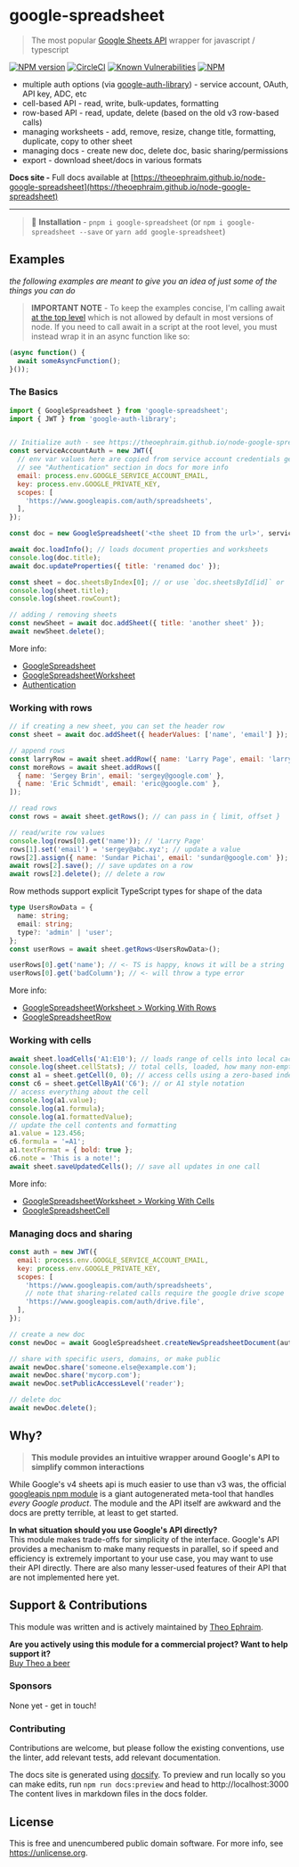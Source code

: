 # google-spreadsheet
> The most popular [Google Sheets API](https://developers.google.com/sheets/api/guides/concepts) wrapper for javascript / typescript

[![NPM version](https://img.shields.io/npm/v/google-spreadsheet)](https://www.npmjs.com/package/google-spreadsheet)
[![CircleCI](https://circleci.com/gh/theoephraim/node-google-spreadsheet.svg?style=shield)](https://circleci.com/gh/theoephraim/node-google-spreadsheet)
[![Known Vulnerabilities](https://snyk.io/test/github/theoephraim/node-google-spreadsheet/badge.svg?targetFile=package.json)](https://snyk.io/test/github/theoephraim/node-google-spreadsheet?targetFile=package.json)
[![NPM](https://img.shields.io/npm/dw/google-spreadsheet)](https://www.npmtrends.com/google-spreadsheet)

- multiple auth options (via [google-auth-library](https://www.npmjs.com/package/google-auth-library)) - service account, OAuth, API key, ADC, etc
- cell-based API - read, write, bulk-updates, formatting
- row-based API - read, update, delete (based on the old v3 row-based calls)
- managing worksheets - add, remove, resize, change title, formatting, duplicate, copy to other sheet
- managing docs - create new doc, delete doc, basic sharing/permissions
- export - download sheet/docs in various formats

**Docs site -**
Full docs available at [https://theoephraim.github.io/node-google-spreadsheet](https://theoephraim.github.io/node-google-spreadsheet)

-------------

> 🌈 **Installation** - `pnpm i google-spreadsheet` (or `npm i google-spreadsheet --save` or `yarn add google-spreadsheet`)

## Examples
_the following examples are meant to give you an idea of just some of the things you can do_

> **IMPORTANT NOTE** - To keep the examples concise, I'm calling await [at the top level](https://v8.dev/features/top-level-await) which is not allowed by default in most versions of node. If you need to call await in a script at the root level, you must instead wrap it in an async function like so:

```javascript
(async function() {
  await someAsyncFunction();
}());
```


### The Basics
```js
import { GoogleSpreadsheet } from 'google-spreadsheet';
import { JWT } from 'google-auth-library';


// Initialize auth - see https://theoephraim.github.io/node-google-spreadsheet/#/guides/authentication
const serviceAccountAuth = new JWT({
  // env var values here are copied from service account credentials generated by google
  // see "Authentication" section in docs for more info
  email: process.env.GOOGLE_SERVICE_ACCOUNT_EMAIL,
  key: process.env.GOOGLE_PRIVATE_KEY,
  scopes: [
    'https://www.googleapis.com/auth/spreadsheets',
  ],
});

const doc = new GoogleSpreadsheet('<the sheet ID from the url>', serviceAccountAuth);

await doc.loadInfo(); // loads document properties and worksheets
console.log(doc.title);
await doc.updateProperties({ title: 'renamed doc' });

const sheet = doc.sheetsByIndex[0]; // or use `doc.sheetsById[id]` or `doc.sheetsByTitle[title]`
console.log(sheet.title);
console.log(sheet.rowCount);

// adding / removing sheets
const newSheet = await doc.addSheet({ title: 'another sheet' });
await newSheet.delete();
```
More info:
- [GoogleSpreadsheet](https://theoephraim.github.io/node-google-spreadsheet/#/classes/google-spreadsheet)
- [GoogleSpreadsheetWorksheet](https://theoephraim.github.io/node-google-spreadsheet/#/classes/google-spreadsheet-worksheet)
- [Authentication](https://theoephraim.github.io/node-google-spreadsheet/#/guides/authentication)



### Working with rows
```js
// if creating a new sheet, you can set the header row
const sheet = await doc.addSheet({ headerValues: ['name', 'email'] });

// append rows
const larryRow = await sheet.addRow({ name: 'Larry Page', email: 'larry@google.com' });
const moreRows = await sheet.addRows([
  { name: 'Sergey Brin', email: 'sergey@google.com' },
  { name: 'Eric Schmidt', email: 'eric@google.com' },
]);

// read rows
const rows = await sheet.getRows(); // can pass in { limit, offset }

// read/write row values
console.log(rows[0].get('name')); // 'Larry Page'
rows[1].set('email') = 'sergey@abc.xyz'; // update a value
rows[2].assign({ name: 'Sundar Pichai', email: 'sundar@google.com' }); // set multiple values
await rows[2].save(); // save updates on a row
await rows[2].delete(); // delete a row
```

Row methods support explicit TypeScript types for shape of the data

```typescript
type UsersRowData = {
  name: string;
  email: string;
  type?: 'admin' | 'user';
};
const userRows = await sheet.getRows<UsersRowData>();

userRows[0].get('name'); // <- TS is happy, knows it will be a string
userRows[0].get('badColumn'); // <- will throw a type error
```

More info:
- [GoogleSpreadsheetWorksheet > Working With Rows](https://theoephraim.github.io/node-google-spreadsheet/#/classes/google-spreadsheet-worksheet#working-with-rows)
- [GoogleSpreadsheetRow](https://theoephraim.github.io/node-google-spreadsheet/#/classes/google-spreadsheet-row)



### Working with cells
```js
await sheet.loadCells('A1:E10'); // loads range of cells into local cache - DOES NOT RETURN THE CELLS
console.log(sheet.cellStats); // total cells, loaded, how many non-empty
const a1 = sheet.getCell(0, 0); // access cells using a zero-based index
const c6 = sheet.getCellByA1('C6'); // or A1 style notation
// access everything about the cell
console.log(a1.value);
console.log(a1.formula);
console.log(a1.formattedValue);
// update the cell contents and formatting
a1.value = 123.456;
c6.formula = '=A1';
a1.textFormat = { bold: true };
c6.note = 'This is a note!';
await sheet.saveUpdatedCells(); // save all updates in one call
```
More info:
- [GoogleSpreadsheetWorksheet > Working With Cells](https://theoephraim.github.io/node-google-spreadsheet/#/classes/google-spreadsheet-worksheet#working-with-cells)
- [GoogleSpreadsheetCell](https://theoephraim.github.io/node-google-spreadsheet/#/classes/google-spreadsheet-cell)


### Managing docs and sharing

```js
const auth = new JWT({
  email: process.env.GOOGLE_SERVICE_ACCOUNT_EMAIL,
  key: process.env.GOOGLE_PRIVATE_KEY,
  scopes: [
    'https://www.googleapis.com/auth/spreadsheets',
    // note that sharing-related calls require the google drive scope
    'https://www.googleapis.com/auth/drive.file',
  ],
});

// create a new doc
const newDoc = await GoogleSpreadsheet.createNewSpreadsheetDocument(auth, { title: 'new fancy doc' });

// share with specific users, domains, or make public
await newDoc.share('someone.else@example.com');
await newDoc.share('mycorp.com');
await newDoc.setPublicAccessLevel('reader');

// delete doc
await newDoc.delete();
```

## Why?
> **This module provides an intuitive wrapper around Google's API to simplify common interactions**

While Google's v4 sheets api is much easier to use than v3 was, the official [googleapis npm module](https://www.npmjs.com/package/googleapis) is a giant autogenerated meta-tool that handles _every Google product_. The module and the API itself are awkward and the docs are pretty terrible, at least to get started.

**In what situation should you use Google's API directly?**<br>
This module makes trade-offs for simplicity of the interface.
Google's API provides a mechanism to make many requests in parallel, so if speed and efficiency is extremely important to your use case, you may want to use their API directly. There are also many lesser-used features of their API that are not implemented here yet.


## Support & Contributions

This module was written and is actively maintained by [Theo Ephraim](https://theoephraim.com).

**Are you actively using this module for a commercial project? Want to help support it?**<br>
[Buy Theo a beer](https://paypal.me/theoephraim)

### Sponsors

None yet - get in touch!

### Contributing

Contributions are welcome, but please follow the existing conventions, use the linter, add relevant tests, add relevant documentation.

The docs site is generated using [docsify](https://docsify.js.org). To preview and run locally so you can make edits, run `npm run docs:preview` and head to http://localhost:3000
The content lives in markdown files in the docs folder.

## License
This is free and unencumbered public domain software. For more info, see https://unlicense.org.
